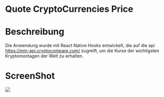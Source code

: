 # Quote CryptoCurrencies Price 

# Beschreibung
Die Anwendung wurde mit React Native Hooks entwickelt, die auf die api https://min-api.cryptocompare.com/ zugreift, 
um die Kurse der wichtigsten Kryptomontagen der Welt zu erhalten.

# ScreenShot
![](https://github.com/RaulAlejandroSalas/cryptocurrenciesapp/blob/master/screenshots/simulator_screenshot_ED86DEF9-CF2B-4FA2-8799-E4D2616A436A.png|width=100)
